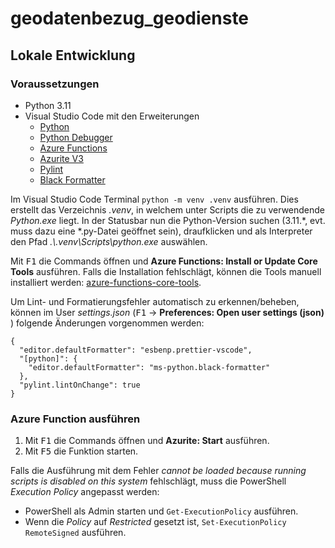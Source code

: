# geodatenbezug_geodienste

## Lokale Entwicklung

### Voraussetzungen

-   Python 3.11
-   Visual Studio Code mit den Erweiterungen
    -   [Python](https://marketplace.visualstudio.com/items?itemName=ms-python.python)
    -   [Python Debugger](https://marketplace.visualstudio.com/items?itemName=ms-python.debugpy)
    -   [Azure Functions](https://marketplace.visualstudio.com/items?itemName=ms-azuretools.vscode-azurefunctions)
    -   [Azurite V3](https://marketplace.visualstudio.com/items?itemName=Azurite.azurite)
    -   [Pylint](https://marketplace.visualstudio.com/items?itemName=ms-python.pylint)
    -   [Black Formatter](https://marketplace.visualstudio.com/items?itemName=ms-python.black-formatter)

Im Visual Studio Code Terminal `python -m venv .venv` ausführen. Dies erstellt das Verzeichnis _.venv_, in welchem unter Scripts die zu verwendende _Python.exe_ liegt. In der Statusbar nun die Python-Version suchen (3.11.\*, evt. muss dazu eine \*.py-Datei geöffnet sein), draufklicken und als Interpreter den Pfad _.\\.venv\Scripts\python.exe_ auswählen.

Mit <kbd>F1</kbd> die Commands öffnen und **Azure Functions: Install or Update Core Tools** ausführen. Falls die Installation fehlschlägt, können die Tools manuell installiert werden: [azure-functions-core-tools](https://github.com/Azure/azure-functions-core-tools).

Um Lint- und Formatierungsfehler automatisch zu erkennen/beheben, können im User _settings.json_ (<kbd>F1</kbd> &rarr; **Preferences: Open user settings (json)** ) folgende Änderungen vorgenommen werden:

```
{
  "editor.defaultFormatter": "esbenp.prettier-vscode",
  "[python]": {
    "editor.defaultFormatter": "ms-python.black-formatter"
  },
  "pylint.lintOnChange": true
}
```

### Azure Function ausführen

1. Mit <kbd>F1</kbd> die Commands öffnen und **Azurite: Start** ausführen.
2. Mit <kbd>F5</kbd> die Funktion starten.

Falls die Ausführung mit dem Fehler _cannot be loaded because running scripts is disabled on this system_ fehlschlägt, muss die PowerShell _Execution Policy_ angepasst werden:

-   PowerShell als Admin starten und `Get-ExecutionPolicy` ausführen.
-   Wenn die _Policy_ auf _Restricted_ gesetzt ist, `Set-ExecutionPolicy RemoteSigned` ausführen.
